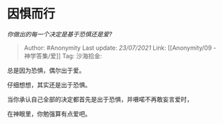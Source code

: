 # 因惧而行
*你做出的每一个决定是基于恐惧还是爱?*

> Author: #Anonymity
> Last update: *23/07/2021*
> Link: [[Anonymity/09 - 神学答集/爱]]
> Tag:
> 沙海拾金:

总是因为恐惧，偶尔出于爱。

仔细想想，其实还是出于恐惧。

当你承认自己全部的决定都首先是出于恐惧，并嗫喏不再敢妄言爱时，

在神眼里，你勉强算有点爱吧。
